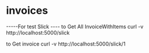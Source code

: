 # invoices
-----For test Slick ----
to Get All InvoiceWithItems
curl -v  http://localhost:5000/slick

to Get invoice
curl -v  http://localhost:5000/slick/1
